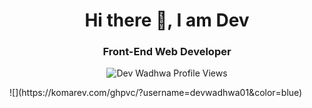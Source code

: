<h1 align="center"> Hi there 👋, I am Dev </h1>
<h3 align="center"> Front-End Web Developer </h3>
<p align="center"> <img src="https://komarev.com/ghpvc/?username=devwadhwa01" alt="Dev Wadhwa Profile Views" /> </p>
![](https://komarev.com/ghpvc/?username=devwadhwa01&color=blue)

